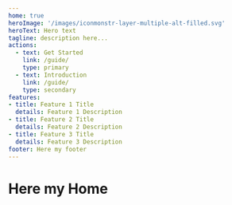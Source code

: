 ```yaml
---
home: true
heroImage: '/images/iconmonstr-layer-multiple-alt-filled.svg'
heroText: Hero text
tagline: description here...
actions:
  - text: Get Started
    link: /guide/
    type: primary
  - text: Introduction
    link: /guide/
    type: secondary
features:
- title: Feature 1 Title
  details: Feature 1 Description
- title: Feature 2 Title
  details: Feature 2 Description
- title: Feature 3 Title
  details: Feature 3 Description
footer: Here my footer
---
```

# Here my Home